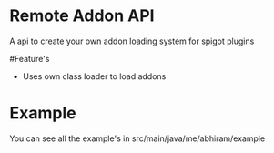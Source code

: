 # Remote Addon API
A api to create your own addon loading system for spigot plugins

#Feature's
- Uses own class loader to load addons
 
# Example 
You can see all the example's in src/main/java/me/abhiram/example